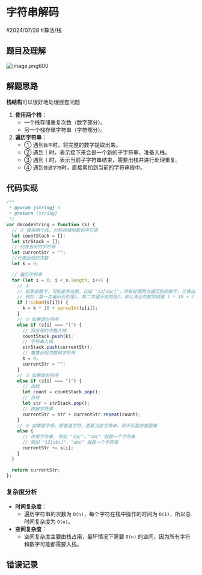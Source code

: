 
# 字符串解码


#2024/07/28 #算法/栈 
## 题目及理解

![image.png600](https://832-1310531898.cos.ap-beijing.myqcloud.com/202407280730257.png?imageSlim)

## 解题思路

**栈结构**可以很好地处理嵌套问题
1. **使用两个栈**：
    - 一个栈存储重复次数（数字部分）。
    - 另一个栈存储字符串（字符部分）。
2. **遍历字符串**：
    - ① 遇到`数字`时，将完整的数字提取出来。
    - ② 遇到 `[` 时，表示接下来会是一个新的子字符串，准备入栈。
    - ③ 遇到 `]` 时，表示当前子字符串结束，需要出栈并进行处理重复。
    - ④ 遇到`普通字符`时，直接累加到当前的字符串段中。

## 代码实现

```javascript
/**
 * @param {string} s
 * @return {string}
 */
var decodeString = function (s) {
  // ① 使用两个栈，分别存储倍数和字符串
  let countStack = [];
  let strStack = [];
  // 代表当前的字符串
  let currentStr = "";
  //代表出现的次数
  let k = 0;

  // 遍历字符串
  for (let i = 0; i < s.length; i++) {
    // ①
    // 如果是数字，可能是多位数，比如 "12[abc]"，所有处理两次遍历到的数字，计算出真正的数字
    // 例如：第一次遍历到的是1，第二次遍历到的是2，那么真正的数字就是 1 * 10 + 2 = 12
    if (!isNaN(s[i])) {
      k = k * 10 + parseInt(s[i]);
    }
    // ② 如果是左括号
    else if (s[i] === "[") {
      // 将出现的次数入栈
      countStack.push(k);
      // 字符串入栈
      strStack.push(currentStr);
      // 重置出现次数和字符串
      k = 0;
      currentStr = "";
    }
    // ③ 如果是右括号
    else if (s[i] === "]") {
      // 出栈
      let count = countStack.pop();
      // 出栈
      let str = strStack.pop();
      // 拼接字符串
      currentStr = str + currentStr.repeat(count);
    }
    // ④ 如果是字母，即普通字符，更新当前字符串，用于后面拼接逻辑
    else {
      // 拼接字符串, 例如 "abc"，"abc" 就是一个字符串
      // 例如 "12[abc]"，"abc" 就是一个字符串
      currentStr += s[i];
    }
  }

  return currentStr;
};

```

### 复杂度分析

- **时间复杂度**：
    - 遍历字符串的次数为 `O(n)`，每个字符在栈中操作的时间为 `O(1)`，所以总时间复杂度为 `O(n)`。
- **空间复杂度**：
    - 空间复杂度主要由栈占用，最坏情况下需要 `O(n)` 的空间，因为所有字符和数字可能都需要入栈。

## 错误记录